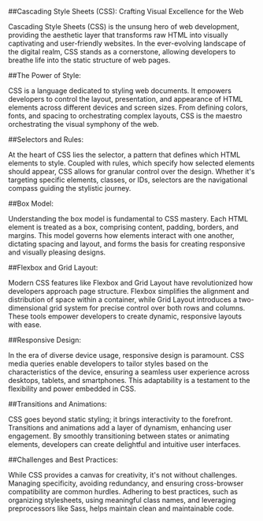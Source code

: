 ##Cascading Style Sheets (CSS): Crafting Visual Excellence for the Web

Cascading Style Sheets (CSS) is the unsung hero of web development, providing the aesthetic layer that transforms raw HTML into visually captivating and user-friendly websites. In the ever-evolving landscape of the digital realm, CSS stands as a cornerstone, allowing developers to breathe life into the static structure of web pages.

##The Power of Style:

CSS is a language dedicated to styling web documents. It empowers developers to control the layout, presentation, and appearance of HTML elements across different devices and screen sizes. From defining colors, fonts, and spacing to orchestrating complex layouts, CSS is the maestro orchestrating the visual symphony of the web.

##Selectors and Rules:

At the heart of CSS lies the selector, a pattern that defines which HTML elements to style. Coupled with rules, which specify how selected elements should appear, CSS allows for granular control over the design. Whether it's targeting specific elements, classes, or IDs, selectors are the navigational compass guiding the stylistic journey.

##Box Model:

Understanding the box model is fundamental to CSS mastery. Each HTML element is treated as a box, comprising content, padding, borders, and margins. This model governs how elements interact with one another, dictating spacing and layout, and forms the basis for creating responsive and visually pleasing designs.

##Flexbox and Grid Layout:

Modern CSS features like Flexbox and Grid Layout have revolutionized how developers approach page structure. Flexbox simplifies the alignment and distribution of space within a container, while Grid Layout introduces a two-dimensional grid system for precise control over both rows and columns. These tools empower developers to create dynamic, responsive layouts with ease.

##Responsive Design:

In the era of diverse device usage, responsive design is paramount. CSS media queries enable developers to tailor styles based on the characteristics of the device, ensuring a seamless user experience across desktops, tablets, and smartphones. This adaptability is a testament to the flexibility and power embedded in CSS.

##Transitions and Animations:

CSS goes beyond static styling; it brings interactivity to the forefront. Transitions and animations add a layer of dynamism, enhancing user engagement. By smoothly transitioning between states or animating elements, developers can create delightful and intuitive user interfaces.

##Challenges and Best Practices:

While CSS provides a canvas for creativity, it's not without challenges. Managing specificity, avoiding redundancy, and ensuring cross-browser compatibility are common hurdles. Adhering to best practices, such as organizing stylesheets, using meaningful class names, and leveraging preprocessors like Sass, helps maintain clean and maintainable code.
